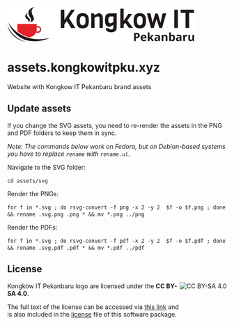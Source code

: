 ![Kongkow IT Pekanbaru Logo](assets/page-logo.png)

# assets.kongkowitpku.xyz

Website with Kongkow IT Pekanbaru brand assets

## Update assets

If you change the SVG assets, you need to re-render the assets in the PNG and PDF folders to keep them in sync.

*Note: The commands below work on Fedora, but on Debian-based systems you have to replace `rename` with `rename.ul`.*

Navigate to the SVG folder:
```
cd assets/svg
```

Render the PNGs:
```
for f in *.svg ; do rsvg-convert -f png -x 2 -y 2  $f -o $f.png ; done && rename .svg.png .png * && mv *.png ../png
```

Render the PDFs:
```
for f in *.svg ; do rsvg-convert -f pdf -x 2 -y 2  $f -o $f.pdf ; done && rename .svg.pdf .pdf * && mv *.pdf ../pdf
```

## License

<a href="https://creativecommons.org/licenses/by-sa/4.0/">
  <img align="right" height="96" alt="CC BY-SA 4.0" src="https://mirrors.creativecommons.org/presskit/buttons/88x31/svg/by-sa.svg" />
</a>

Kongkow IT Pekanbaru logo are licensed under the **CC BY-SA 4.0**.

The full text of the license can be accessed via [this link](https://creativecommons.org/licenses/by-sa/4.0/) and is also included in the [license](LICENSE) file of this software package.
